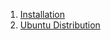 1. [Installation](https://github.com/Nikkofelis/Corso_IT/blob/91eb925bedc1707e0f1a8083354f05fe0d81994c/5.%20Linux%20OS/1.%20Installation.md)
2. [Ubuntu Distribution](https://github.com/Nikkofelis/Corso_IT/blob/91eb925bedc1707e0f1a8083354f05fe0d81994c/5.%20Linux%20OS/2.%20Ubuntu%20Distribution.md)
